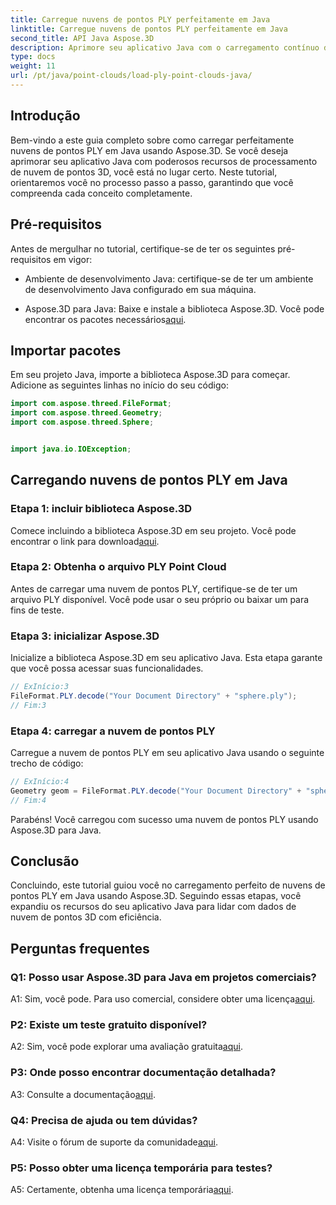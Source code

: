 ```yaml
---
title: Carregue nuvens de pontos PLY perfeitamente em Java
linktitle: Carregue nuvens de pontos PLY perfeitamente em Java
second_title: API Java Aspose.3D
description: Aprimore seu aplicativo Java com o carregamento contínuo de nuvem de pontos PLY Aspose.3D. Guia passo a passo, perguntas frequentes e suporte.
type: docs
weight: 11
url: /pt/java/point-clouds/load-ply-point-clouds-java/
---
```

## Introdução

Bem-vindo a este guia completo sobre como carregar perfeitamente nuvens de pontos PLY em Java usando Aspose.3D. Se você deseja aprimorar seu aplicativo Java com poderosos recursos de processamento de nuvem de pontos 3D, você está no lugar certo. Neste tutorial, orientaremos você no processo passo a passo, garantindo que você compreenda cada conceito completamente.

## Pré-requisitos

Antes de mergulhar no tutorial, certifique-se de ter os seguintes pré-requisitos em vigor:

- Ambiente de desenvolvimento Java: certifique-se de ter um ambiente de desenvolvimento Java configurado em sua máquina.

-  Aspose.3D para Java: Baixe e instale a biblioteca Aspose.3D. Você pode encontrar os pacotes necessários[aqui](https://releases.aspose.com/3d/java/).

## Importar pacotes

Em seu projeto Java, importe a biblioteca Aspose.3D para começar. Adicione as seguintes linhas no início do seu código:

```java
import com.aspose.threed.FileFormat;
import com.aspose.threed.Geometry;
import com.aspose.threed.Sphere;


import java.io.IOException;
```

## Carregando nuvens de pontos PLY em Java

### Etapa 1: incluir biblioteca Aspose.3D

 Comece incluindo a biblioteca Aspose.3D em seu projeto. Você pode encontrar o link para download[aqui](https://releases.aspose.com/3d/java/).

### Etapa 2: Obtenha o arquivo PLY Point Cloud

Antes de carregar uma nuvem de pontos PLY, certifique-se de ter um arquivo PLY disponível. Você pode usar o seu próprio ou baixar um para fins de teste.

### Etapa 3: inicializar Aspose.3D

Inicialize a biblioteca Aspose.3D em seu aplicativo Java. Esta etapa garante que você possa acessar suas funcionalidades.

```java
// ExInício:3
FileFormat.PLY.decode("Your Document Directory" + "sphere.ply");
// Fim:3
```

### Etapa 4: carregar a nuvem de pontos PLY

Carregue a nuvem de pontos PLY em seu aplicativo Java usando o seguinte trecho de código:

```java
// ExInício:4
Geometry geom = FileFormat.PLY.decode("Your Document Directory" + "sphere.ply");
// Fim:4
```

Parabéns! Você carregou com sucesso uma nuvem de pontos PLY usando Aspose.3D para Java.

## Conclusão

Concluindo, este tutorial guiou você no carregamento perfeito de nuvens de pontos PLY em Java usando Aspose.3D. Seguindo essas etapas, você expandiu os recursos do seu aplicativo Java para lidar com dados de nuvem de pontos 3D com eficiência.

## Perguntas frequentes

### Q1: Posso usar Aspose.3D para Java em projetos comerciais?

 A1: Sim, você pode. Para uso comercial, considere obter uma licença[aqui](https://purchase.aspose.com/buy).

### P2: Existe um teste gratuito disponível?

 A2: Sim, você pode explorar uma avaliação gratuita[aqui](https://releases.aspose.com/).

### P3: Onde posso encontrar documentação detalhada?

A3: Consulte a documentação[aqui](https://reference.aspose.com/3d/java/).

### Q4: Precisa de ajuda ou tem dúvidas?

 A4: Visite o fórum de suporte da comunidade[aqui](https://forum.aspose.com/c/3d/18).

### P5: Posso obter uma licença temporária para testes?

 A5: Certamente, obtenha uma licença temporária[aqui](https://purchase.aspose.com/temporary-license/).

